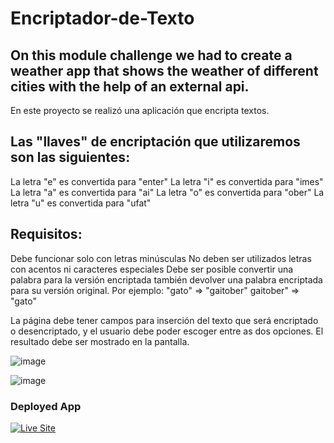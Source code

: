 # Encriptador-de-Texto

## On this module challenge we had to create a weather app that shows the weather of different cities with the help of an external api.
En este proyecto se realizó una aplicación que encripta textos.

## Las "llaves" de encriptación que utilizaremos son las siguientes:

La letra "e" es convertida para "enter"
La letra "i" es convertida para "imes"
La letra "a" es convertida para "ai"
La letra "o" es convertida para "ober"
La letra "u" es convertida para "ufat"

## Requisitos:

Debe funcionar solo con letras minúsculas
No deben ser utilizados letras con acentos ni caracteres especiales
Debe ser posible convertir una palabra para la versión encriptada también devolver una palabra encriptada para su versión original.
Por ejemplo:
"gato" => "gaitober"
gaitober" => "gato"

La página debe tener campos para
inserción del texto que será encriptado o desencriptado, y el usuario debe poder escoger entre as dos opciones.
El resultado debe ser mostrado en la pantalla.

![image](https://github.com/EduardoPinedaH/Encriptador-de-Texto/assets/123011718/05b7aff6-7615-4df9-83a6-ce67f8cd126f)

![image](https://github.com/EduardoPinedaH/Encriptador-de-Texto/assets/123011718/8a490896-7720-4d5f-8010-ffd9457b69ae)

### Deployed App
<a href="https://eduardopinedah.github.io/Encriptador-de-Texto/"><img src="https://img.shields.io/badge/- See Live Site-success?style=for-the-badge"  alt="Live Site" /></a>

